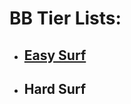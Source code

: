# BB Tier Lists:
- ## [Easy Surf](https://github.com/Sod-ers/GMod-Resources/blob/6b282390b5b11febec074aacf79618d3406497f0/docs/Easy-Surf-Tier-List.pdf)
- ## Hard Surf
